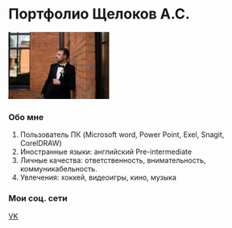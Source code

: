 # Портфолио Щелоков А.С.
[comment]: <![Моё фото](6lu7Ai0mVp0.jpg) как выглядит оформление в Markdown, но как отредактировать изображение я не нашёл, поэтому использую html :) >
<img src="6lu7Ai0mVp0.jpg" alt="Моё фото" width="200"/>

### Обо мне
1. Пользователь ПК (Microsoft word, Power Point, Exel, Snagit, CorelDRAW) 
2. Иностранные языки: английский Pre-intermediate 
3. Личные качества: ответственность, внимательность, коммуникабельность.
4. Увлечения: хоккей, видеоигры, кино, музыка

### Мои соц. сети
[VK](https://vk.com/molodzelen)